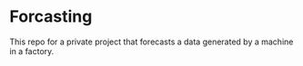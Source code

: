 # Forcasting
This repo for a private project that forecasts a data generated by a machine in a factory.
